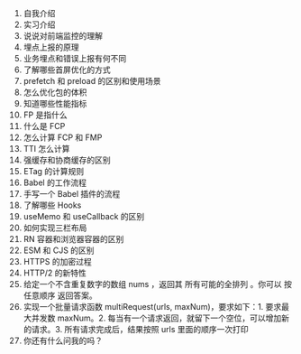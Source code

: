 1. 自我介绍
2. 实习介绍
3. 说说对前端监控的理解
4. 埋点上报的原理
5. 业务埋点和错误上报有何不同
6. 了解哪些首屏优化的方式
7. prefetch 和 preload 的区别和使用场景
8. 怎么优化包的体积
8. 知道哪些性能指标
9. FP 是指什么
10. 什么是 FCP
11. 怎么计算 FCP 和 FMP
12. TTI 怎么计算
13. 强缓存和协商缓存的区别
14. ETag 的计算规则
15. Babel 的工作流程
16. 手写一个 Babel 插件的流程
17. 了解哪些 Hooks
18. useMemo 和 useCallback 的区别
19. 如何实现三栏布局
20. RN 容器和浏览器容器的区别
21. ESM 和 CJS 的区别
22. HTTPS 的加密过程
23. HTTP/2 的新特性
24. 给定一个不含重复数字的数组 nums ，返回其 所有可能的全排列 。你可以 按任意顺序 返回答案。
25. 实现一个批量请求函数 multiRequest(urls, maxNum)，要求如下：1. 要求最大并发数 maxNum。2. 每当有一个请求返回，就留下一个空位，可以增加新的请求。3. 所有请求完成后，结果按照 urls 里面的顺序一次打印
26. 你还有什么问我的吗？